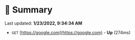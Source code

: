 # 📖 Summary
Last updated: **1/23/2022, 9:34:34 AM**

- `GET` [https://google.com](https://google.com) - **Up** (274ms)
